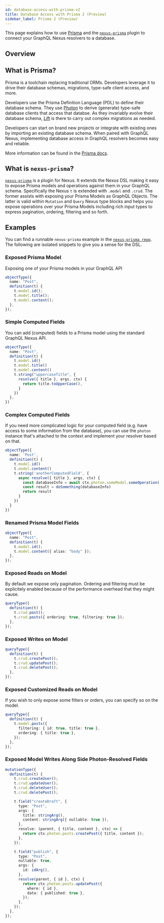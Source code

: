```yaml
---
id: database-access-with-prisma-v2
title: Database Access with Prisma 2 (Preview)
sidebar_label: Prisma 2 (Preview)
---
```


This page explains how to use [Prisma](https://github.com/prisma/prisma) and the [`nexus-prisma`](https://github.com/prisma/nexus-prisma) plugin to connect your GraphQL Nexus resolvers to a database.

## Overview

## What is Prisma?

Prisma is a toolchain replacing traditional ORMs. Developers leverage it to drive their database schemas, migrations, type-safe client access, and more.

Developers use the Prisma Definition Language (PDL) to define their database schema. They use [Photon](https://photonjs.prisma.io/) to derive (generate) type-safe database clients that access that databse. As they invariably evolve their database schema, [Lift](https://lift.prisma.io/) is there to carry out complex migrations as needed.

Developers can start on brand new projects or integrate with existing ones by importing an existing database schema. When paired with GraphQL Nexus, implementing database access in GraphQL resolvers becomes easy and reliable.

More information can be found in the [Prisma docs](https://github.com/prisma/prisma2).

## What is `nexus-prisma`?

[`nexus-prisma`](https://github.com/prisma/nexus-prisma) is a plugin for Nexus. It extends the Nexus DSL making it easy to expose Prisma models and operations against them in your GraphQL schema. Specifically the Nexus `t` is extended with `.model` and `.crud`. The former assists with exposing your Prisma Models as GraphQL Objects. The latter is valid within `Mutation` and `Query` Nexus type blocks and helps you expose operations over your Prisma Models including rich input types to express pagination, ordering, filtering and so forth.

## Examples

You can find a runnable `nexus-prisma` example in the [`nexus-prisma repo`](https://github.com/prisma/nexus-prisma/tree/next/example). The following are isolated snippets to give you a sense for the DSL.

### Exposed Prisma Model

Exposing one of your Prisma models in your GraphQL API

```ts
objectType({
  name: "Post",
  definition(t) {
    t.model.id();
    t.model.title();
    t.model.content();
  },
});
```

### Simple Computed Fields

You can add (computed) fields to a Prisma model using the standard GraphQL Nexus API.

```ts
objectType({
  name: "Post",
  definition(t) {
    t.model.id()
    t.model.title()
    t.model.content()
    t.string("uppercaseTitle", {
      resolve({ title }, args, ctx) {
        return title.toUpperCase(),
      }
    })
  },
})
```

### Complex Computed Fields

If you need more complicated logic for your computed field (e.g. have access to some information from the database), you can use the `photon` instance that's attached to the context and implement your resolver based on that.

```ts
objectType({
  name: 'Post',
  definition(t) {
    t.model.id()
    t.model.content()
    t.string('anotherComputedField', {
      async resolve({ title }, args, ctx) {
        const databaseInfo = await ctx.photon.someModel.someOperation(...)
        const result = doSomething(databaseInfo)
        return result
      }
    })
  }
})
```

### Renamed Prisma Model Fields

```ts
objectType({
  name: "Post",
  definition(t) {
    t.model.id();
    t.model.content({ alias: "body" });
  },
});
```

### Exposed Reads on Model

By default we expose only pagination. Ordering and filtering must be explicitely enabled because of the performance overhead that they might cause.

```ts
queryType({
  definition(t) {
    t.crud.post();
    t.crud.posts({ ordering: true, filtering: true });
  },
});
```

### Exposed Writes on Model

```ts
queryType({
  definition(t) {
    t.crud.createPost();
    t.crud.updatePost();
    t.crud.deletePost();
  },
});
```

### Exposed Customized Reads on Model

If you wish to only expose some filters or orders, you can specify so on the model.

```ts
queryType({
  definition(t) {
    t.model.posts({
      filtering: { id: true, title: true },
      ordering: { title: true },
    });
  },
});
```

### Exposed Model Writes Along Side Photon-Resolved Fields

```ts
mutationType({
  definition(t) {
    t.crud.createUser();
    t.crud.updateUser();
    t.crud.deleteUser();
    t.crud.deletePost();

    t.field("createDraft", {
      type: "Post",
      args: {
        title: stringArg(),
        content: stringArg({ nullable: true }),
      },
      resolve: (parent, { title, content }, ctx) => {
        return ctx.photon.posts.createPost({ title, content });
      },
    });

    t.field("publish", {
      type: "Post",
      nullable: true,
      args: {
        id: idArg(),
      },
      resolve(parent, { id }, ctx) {
        return ctx.photon.posts.updatePost({
          where: { id },
          data: { published: true },
        });
      },
    });
  },
});
```
